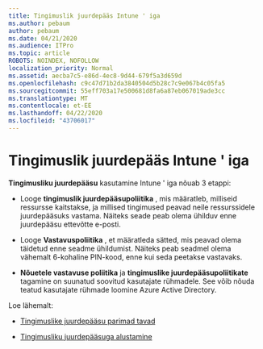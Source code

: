 ```yaml
---
title: Tingimuslik juurdepääs Intune ' iga
ms.author: pebaum
author: pebaum
ms.date: 04/21/2020
ms.audience: ITPro
ms.topic: article
ROBOTS: NOINDEX, NOFOLLOW
localization_priority: Normal
ms.assetid: aecba7c5-e86d-4ec8-9d44-679f5a3d659d
ms.openlocfilehash: c9c47d71b2da3840504d5b28c7c9e067b4c05fa5
ms.sourcegitcommit: 55eff703a17e500681d8fa6a87eb067019ade3cc
ms.translationtype: MT
ms.contentlocale: et-EE
ms.lasthandoff: 04/22/2020
ms.locfileid: "43706017"
---
```

# <a name="conditional-access-with-intune"></a>Tingimuslik juurdepääs Intune ' iga

**Tingimusliku juurdepääsu** kasutamine Intune ' iga nõuab 3 etappi: 
  
- Looge **tingimuslik juurdepääsupoliitika** , mis määratleb, milliseid ressursse kaitstakse, ja millised tingimused peavad neile ressurssidele juurdepääsuks vastama. Näiteks seade peab olema ühilduv enne juurdepääsu ettevõtte e-posti. 
    
- Looge **Vastavuspoliitika** , et määratleda sätted, mis peavad olema täidetud enne seadme ühildumist. Näiteks peab seadmel olema vähemalt 6-kohaline PIN-kood, enne kui seda peetakse vastavaks. 
    
- **Nõuetele vastavuse poliitika** ja **tingimuslike juurdepääsupoliitikate** tagamine on suunatud soovitud kasutajate rühmadele. See võib nõuda teatud kasutajate rühmade loomine Azure Active Directory. 
    
Loe lähemalt:
  
- [Tingimuslike juurdepääsu parimad tavad](https://docs.microsoft.com/azure/active-directory/conditional-access/best-practices)
    
- [Tingimusliku juurdepääsuga alustamine](https://docs.microsoft.com/azure/active-directory/active-directory-conditional-access-azure-portal-get-started)
    

